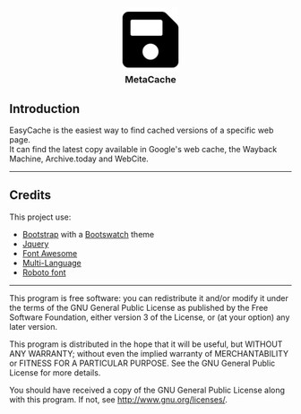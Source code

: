 <div>
  <h3 align="center"><img src="https://raw.githubusercontent.com/Atnode/MetaCache/master/img/logo.png" width="100"/><br>MetaCache</h3>
</div>

## Introduction
EasyCache is the easiest way to find cached versions of a specific web page.  
It can find the latest copy available in Google's web cache, the Wayback Machine, Archive.today and WebCite.

***

## Credits
This project use:  
- [Bootstrap](https://getbootstrap.com/) with a [Bootswatch](https://bootswatch.com/3/) theme  
- [Jquery](https://jquery.com)  
- [Font Awesome](https://fontawesome.com)  
- [Multi-Language](https://github.com/mingchoi/Multi-Language)  
- [Roboto font](https://fonts.google.com/specimen/Roboto)  

***

This program is free software: you can redistribute it and/or modify it under the terms of the GNU General Public License as published by the Free Software Foundation, either version 3 of the License, or (at your option) any later version.

This program is distributed in the hope that it will be useful, but WITHOUT ANY WARRANTY; without even the implied warranty of MERCHANTABILITY or FITNESS FOR A PARTICULAR PURPOSE. See the GNU General Public License for more details.

You should have received a copy of the GNU General Public License along with this program. If not, see http://www.gnu.org/licenses/.
